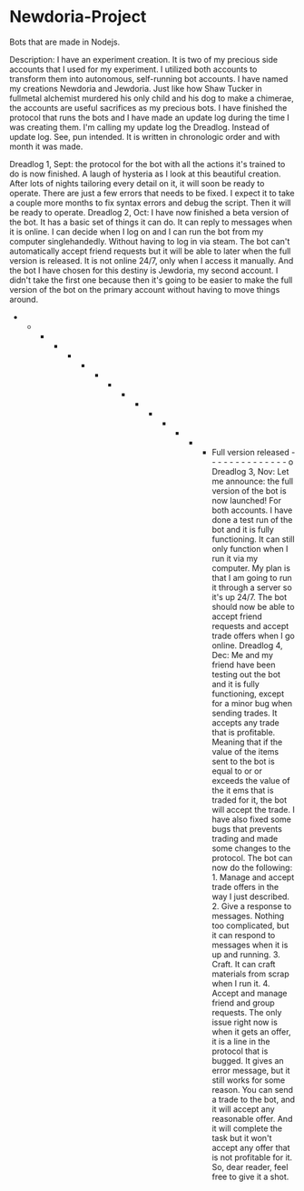 # Newdoria-Project

Bots that are made in Nodejs.

Description: I have an experiment creation. It is two of my precious side accounts that I used for my experiment. I utilized both accounts to 
transform them into autonomous, self-running bot accounts. I have named my creations Newdoria and Jewdoria. Just like how Shaw 
Tucker in fullmetal alchemist murdered his only child and his dog to make a chimerae, the accounts are useful sacrifices as my 
precious bots. I have finished the protocol that runs the bots and I have made an update log during the time I was creating them.
I'm calling my update log the Dreadlog. Instead of update log. See, pun intended. It is written in chronologic order and with 
month it was made.

Dreadlog 1, Sept: the protocol for the bot with all the actions it's trained to do is now 
finished. A laugh of hysteria as I look at this beautiful creation. After lots of nights 
tailoring every detail on it, it will soon be ready to operate. There 
are just a few errors that needs to be fixed. I expect it to take a couple more months to 
fix syntax errors and debug the script. Then it will be ready to operate.
Dreadlog 2, Oct: I have now finished a beta version of the bot. It has a basic set of things 
it can do. It can reply to messages when it is online. I can decide when I log on and I can 
run the bot from my computer singlehandedly. Without having to log in via steam. 
The bot can't automatically accept friend requests but it will be able to later when the 
full version is released. It is not online 24/7, only when I access it manually. And the bot
I have chosen for this destiny is Jewdoria, my second account. I didn't take the first one 
because then it's going to be easier to make the full version of the bot on the primary 
account without having to move things around.
- - - - - - - - - - - - - - - Full version released - - - - - - - - - - - - - - o
Dreadlog 3, Nov: Let me announce: the full version of the bot is now launched! For both 
accounts. I have done a test run of the bot and it is fully functioning. It can still only 
function when I run it via my computer. My plan is that I am going to run it through a server
so it's up 24/7. The bot should now be able to accept friend requests and accept trade offers
when I go online.
Dreadlog 4, Dec: Me and my friend have been testing out the bot and it is fully functioning,
except for a minor bug when sending trades. It accepts any trade that is profitable. Meaning
 that if the value of the items sent to the bot is equal to or or exceeds the value of the it
ems that is traded for it, the bot will accept the trade. I have also fixed some bugs that
prevents trading and made some changes to the protocol. The bot can now do the following: 1.
Manage and accept trade offers in the way I just described. 2. Give a response to messages. 
Nothing too complicated, but it can respond to messages when it is up and running. 3. Craft.
It can craft materials from scrap when I run it. 4. Accept and manage friend and group 
requests. The only issue right now is when it gets an offer, it is a line in the protocol 
that is bugged. It gives an error message, but it still works for some reason. You can send 
a trade to the bot, and it will accept any reasonable offer. And it will complete the task 
but it won't accept any offer that is not profitable for it. So, dear reader, feel free to 
give it a shot.
